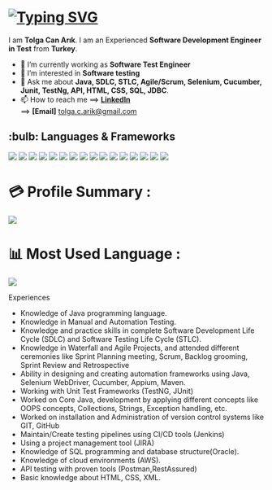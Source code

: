 <h1 align="left">
<a href="https://git.io/typing-svg"><img src="https://readme-typing-svg.herokuapp.com?font=Fira+Code&size=30&pause=1000&color=F73657&width=470&lines=Hello%2C+There!+%F0%9F%91%8B;I+am+Tolga+Can+Arık;Software+Test+Engineer;Nice+to+meet+you!" alt="Typing SVG" /></a>
</h1>

I am **Tolga Can Arık**. I am an Experienced **Software Development Engineer in Test** from **Turkey**.

- 🔭 I’m currently working as **Software Test Engineer**
- 👀 I’m interested in **Software testing**
- 💬 Ask me about **Java, SDLC, STLC, Agile/Scrum, Selenium, Cucumber, Junit, TestNg, API, HTML, CSS, SQL, JDBC**.
- 📫 How to reach me ==> **[LinkedIn](https://www.linkedin.com/in/tolga-can-ar%C4%B1k-358005229/)**  
                     ==> **[Email]** tolga.c.arik@gmail.com  

<h2>:bulb: Languages & Frameworks</h2>
<p align="left">
 <img src="https://img.shields.io/badge/apache_maven-C71A36?style=for-the-badge&logo=apachemaven&logoColor=white" />
 <img src="https://img.shields.io/badge/Selenium-43B02A?style=for-the-badge&logo=Selenium&logoColor=white" />
 <img src="https://img.shields.io/badge/Junit5-25A162?style=for-the-badge&logo=junit5&logoColor=white" />
 <img src="https://img.shields.io/badge/Amazon_AWS-FF9900?style=for-the-badge&logo=amazonaws&logoColor=white" />
 <img src="https://img.shields.io/badge/Jenkins-D24939?style=for-the-badge&logo=Jenkins&logoColor=white" />
 <img src="https://img.shields.io/badge/Jira-0052CC?style=for-the-badge&logo=Jira&logoColor=white" />
 <img src="https://img.shields.io/badge/Docker-2CA5E0?style=for-the-badge&logo=docker&logoColor=white" />
 <img src="https://img.shields.io/badge/Oracle-F80000?style=for-the-badge&logo=Oracle&logoColor=white" />
 <img src="https://img.shields.io/badge/Postman-FF6C37?style=for-the-badge&logo=Postman&logoColor=white" />
 <img src="https://img.shields.io/badge/IntelliJ_IDEA-000000.svg?style=for-the-badge&logo=intellij-idea&logoColor=white" />
 <img src="https://img.shields.io/badge/GIT-E44C30?style=for-the-badge&logo=git&logoColor=white" />
 <img src="https://img.shields.io/badge/GitHub-100000?style=for-the-badge&logo=github&logoColor=white" />
 <img src="https://img.shields.io/badge/Microsoft_Excel-217346?style=for-the-badge&logo=microsoft-excel&logoColor=white" />
 <img src="https://img.shields.io/badge/Cucumber-23D96C?style=for-the-badge&logo=Cucumber&logoColor=white" />
 <img src="https://img.shields.io/badge/html-E34F26?style=for-the-badge&logo=html&logoColor=white" />
 <img src="https://img.shields.io/badge/Eclipse_IDE-2C2255?style=for-the-badge&logo=eclipse-ide&logoColor=white" />
</p>

#  💳 Profile Summary :
![](https://github-profile-summary-cards.vercel.app/api/cards/profile-details?username=tolgaca&theme=vue)
<br/>

#  📊 Most Used Language :
![](https://github-readme-stats.vercel.app/api/top-langs/?username=tolgaca)
<br/>


Experiences
- Knowledge of Java programming language.
- Knowledge in Manual and Automation Testing.
- Knowledge and practice skills in complete Software Development Life Cycle (SDLC) and Software Testing Life Cycle (STLC).
- Knowledge in Waterfall and Agile Projects, and attended different ceremonies like Sprint Planning meeting, Scrum, Backlog grooming, Sprint Review and Retrospective
- Ability in designing and creating automation frameworks using Java, Selenium WebDriver, Cucumber, Appium, Maven.
- Working with Unit Test Frameworks (TestNG, JUnit) 
- Worked on Core Java, development by applying different concepts like OOPS concepts, Collections, Strings, Exception handling, etc.
- Worked on installation and Administration of version control systems like GIT, GitHub
- Maintain/Create testing pipelines using CI/CD tools (Jenkins)
- Using a project management tool (JIRA)
- Knowledge of SQL programming and database structure(Oracle).
- Knowledge of cloud environments (AWS).
- API testing with proven tools (Postman,RestAssured)
- Basic knowledge about HTML, CSS, XML.



<!---
tolgaca/tolgaca is a ✨ special ✨ repository because its `README.md` (this file) appears on your GitHub profile.
You can click the Preview link to take a look at your changes.
--->
